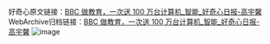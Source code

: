 好奇心原文链接：[BBC 做教育，一次送 100 万台计算机_智能_好奇心日报-高宇馨](https://www.qdaily.com/articles/7375.html)
WebArchive归档链接：[BBC 做教育，一次送 100 万台计算机_智能_好奇心日报-高宇馨](http://web.archive.org/web/20190623172315/https://www.qdaily.com/articles/7375.html)
![image](http://ww3.sinaimg.cn/large/007d5XDply1g3wjf6b9k8j30u03551kx)